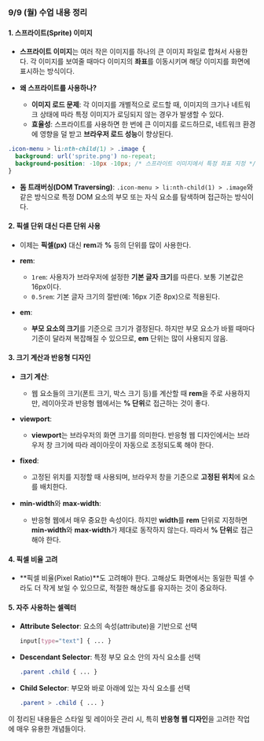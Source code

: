 ### 9/9 (월) 수업 내용 정리

#### 1. **스프라이트(Sprite) 이미지**
- **스프라이트 이미지**는 여러 작은 이미지를 하나의 큰 이미지 파일로 합쳐서 사용한다. 각 이미지를 보여줄 때마다 이미지의 **좌표**를 이동시키며 해당 이미지를 화면에 표시하는 방식이다.
  
- **왜 스프라이트를 사용하나?**
  - **이미지 로드 문제**: 각 이미지를 개별적으로 로드할 때, 이미지의 크기나 네트워크 상태에 따라 특정 이미지가 로딩되지 않는 경우가 발생할 수 있다.
  - **효율성**: 스프라이트를 사용하면 한 번에 큰 이미지를 로드하므로, 네트워크 환경에 영향을 덜 받고 **브라우저 로드 성능**이 향상된다.

```css
.icon-menu > li:nth-child(1) > .image {
  background: url('sprite.png') no-repeat;
  background-position: -10px -10px; /* 스프라이트 이미지에서 특정 좌표 지정 */
}
```
- **돔 트래버싱(DOM Traversing)**: `.icon-menu > li:nth-child(1) > .image`와 같은 방식으로 특정 DOM 요소의 부모 또는 자식 요소를 탐색하며 접근하는 방식이다.

#### 2. **픽셀 단위 대신 다른 단위 사용**
- 이제는 **픽셀(px)** 대신 **rem**과 **%** 등의 단위를 많이 사용한다.
  
- **rem**:
  - `1rem`: 사용자가 브라우저에 설정한 **기본 글자 크기**를 따른다. 보통 기본값은 16px이다.
  - `0.5rem`: 기본 글자 크기의 절반(예: 16px 기준 8px)으로 적용된다.
  
- **em**:
  - **부모 요소의 크기**를 기준으로 크기가 결정된다. 하지만 부모 요소가 바뀔 때마다 기준이 달라져 복잡해질 수 있으므로, **em** 단위는 많이 사용되지 않음.

#### 3. **크기 계산과 반응형 디자인**
- **크기 계산**:
  - 웹 요소들의 크기(폰트 크기, 박스 크기 등)를 계산할 때 **rem**을 주로 사용하지만, 레이아웃과 반응형 웹에서는 **% 단위**로 접근하는 것이 좋다.
  
- **viewport**:
  - **viewport**는 브라우저의 화면 크기를 의미한다. 반응형 웹 디자인에서는 브라우저 창 크기에 따라 레이아웃이 자동으로 조정되도록 해야 한다.

- **fixed**:
  - 고정된 위치를 지정할 때 사용되며, 브라우저 창을 기준으로 **고정된 위치**에 요소를 배치한다.

- **min-width**와 **max-width**:
  - 반응형 웹에서 매우 중요한 속성이다. 하지만 **width**를 **rem** 단위로 지정하면 **min-width**와 **max-width**가 제대로 동작하지 않는다. 따라서 **% 단위**로 접근해야 한다.

#### 4. **픽셀 비율 고려**
- **픽셀 비율(Pixel Ratio)**도 고려해야 한다. 고해상도 화면에서는 동일한 픽셀 수라도 더 작게 보일 수 있으므로, 적절한 해상도를 유지하는 것이 중요하다.

#### 5. **자주 사용하는 셀렉터**
- **Attribute Selector**: 요소의 속성(attribute)을 기반으로 선택
  ```css
  input[type="text"] { ... }
  ```
- **Descendant Selector**: 특정 부모 요소 안의 자식 요소를 선택
  ```css
  .parent .child { ... }
  ```
- **Child Selector**: 부모와 바로 아래에 있는 자식 요소를 선택
  ```css
  .parent > .child { ... }
  ```

이 정리된 내용들은 스타일 및 레이아웃 관리 시, 특히 **반응형 웹 디자인**을 고려한 작업에 매우 유용한 개념들이다.
